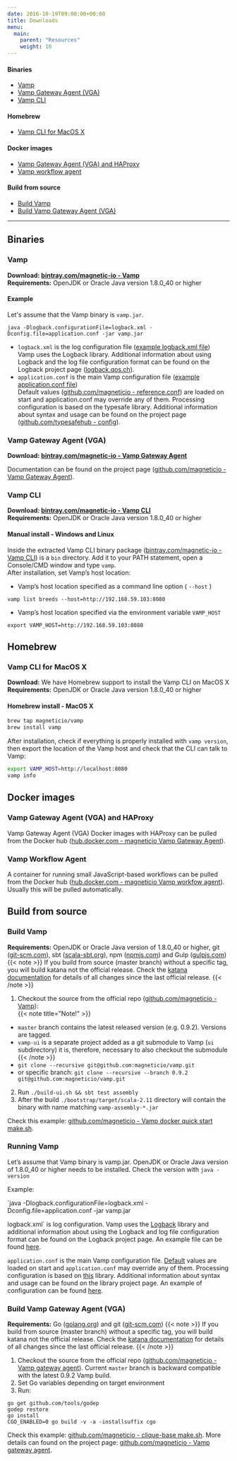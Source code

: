 ```yaml
---
date: 2016-10-19T09:00:00+00:00
title: Downloads
menu:
  main:
    parent: "Resources"
    weight: 10
---
```


#### Binaries
* [Vamp](/resources/downloads/#vamp)
* [Vamp Gateway Agent (VGA)](/resources/downloads/#vamp-gateway-agent-vga)
* [Vamp CLI](/resources/downloads/#vamp-cli)

#### Homebrew
* [Vamp CLI for MacOS X](/resources/downloads/#vamp-cli-for-macos-x)

#### Docker images
* [Vamp Gateway Agent (VGA) and HAProxy](/resources/downloads/#vamp-gateway-agent-vga-and-haproxy)
* [Vamp workflow agent](/resources/downloads/#vamp-workflow-agent)

#### Build from source
* [Build Vamp](/resources/downloads/#build-vamp)
* [Build Vamp Gateway Agent (VGA)](/resources/downloads/#build-vamp-gateway-agent-vga)

-----------

## Binaries

### Vamp
**Download: [bintray.com/magnetic-io - Vamp](https://bintray.com/magnetic-io/downloads/vamp/view)**  
**Requirements:** OpenJDK or Oracle Java version 1.8.0_40 or higher

#### Example
Let's assume that the Vamp binary is `vamp.jar`.
```
java -Dlogback.configurationFile=logback.xml -Dconfig.file=application.conf -jar vamp.jar
```

* `logback.xml` is the log configuration file ([example logback.xml file](https://github.com/magneticio/vamp-docker/blob/master/quick-start/logback.xml))  
Vamp uses the Logback library. Additional information about using Logback and the log file configuration format can be found on the Logback project page ([logback.qos.ch](http://logback.qos.ch/)).
* `application.conf` is the main Vamp configuration file ([example application.conf file](https://github.com/magneticio/vamp-docker/blob/master/quick-start/application.conf))  
Default values ([github.com/magneticio - reference.conf](https://github.com/magneticio/vamp/blob/master/bootstrap/src/main/resources/reference.conf)) are loaded on start and application.conf may override any of them.
Processing configuration is based on the typesafe library. Additional information about syntax and usage can be found on the project page ([github.com/typesafehub - config](https://github.com/typesafehub/config)).

### Vamp Gateway Agent (VGA)

**Download: [bintray.com/magnetic-io - Vamp Gateway Agent](https://bintray.com/magnetic-io/downloads/vamp-gateway-agent/view)**

Documentation can be found on the project page ([github.com/magneticio - Vamp Gateway Agent](https://github.com/magneticio/vamp-gateway-agent)).
### Vamp CLI

**Download: [bintray.com/magnetic-io - Vamp CLI](https://bintray.com/magnetic-io/downloads/vamp-cli/view)**  
**Requirements:** OpenJDK or Oracle Java version 1.8.0_40 or higher

#### Manual install - Windows and Linux
Inside the extracted Vamp CLI binary package ([bintray.com/magnetic-io - Vamp CLI](https://bintray.com/magnetic-io/downloads/vamp-cli/view)) is a `bin` directory. Add it to your PATH statement, open a Console/CMD window and type `vamp`.  
After installation, set Vamp’s host location:

* Vamp’s host location specified as a command line option ( `--host` )

```
vamp list breeds --host=http://192.168.59.103:8080
```

* Vamp’s host location specified via the environment variable `VAMP_HOST`

```
export VAMP_HOST=http://192.168.59.103:8080
```

## Homebrew
### Vamp CLI for MacOS X
**Download:** We have Homebrew support to install the Vamp CLI on MacOS X  
**Requirements:** OpenJDK or Oracle Java version 1.8.0_40 or higher  

#### Homebrew install - MacOS X

```bash
brew tap magneticio/vamp
brew install vamp
```

After installation, check if everything is properly installed with `vamp version`, then export the location of the Vamp host and check that the CLI can talk to Vamp:
```bash
export VAMP_HOST=http://localhost:8080
vamp info
```

## Docker images

### Vamp Gateway Agent (VGA) and HAProxy
Vamp Gateway Agent (VGA) Docker images with HAProxy can be pulled from the Docker hub ([hub.docker.com - magneticio Vamp Gateway Agent](https://hub.docker.com/r/magneticio/vamp-gateway-agent/)).

### Vamp Workflow Agent
A container for running small JavaScript-based workflows can be pulled from the Docker hub ([hub.docker.com - magneticio Vamp workfow agent](https://hub.docker.com/r/magneticio/vamp-workflow-agent/)).
 Usually this will be pulled automatically.

## Build from source

### Build Vamp
**Requirements:** OpenJDK or Oracle Java version of 1.8.0_40 or higher, git ([git-scm.com](https://git-scm.com/)), sbt ([scala-sbt.org](http://www.scala-sbt.org/index.html)), npm ([npmjs.com](https://www.npmjs.com/)) and Gulp ([gulpjs.com](http://gulpjs.com/))  
{{< note >}}
If you build from source (master branch) without a specific tag, you will build katana not the official release. Check the [katana documentation](documentation/release-notes/katana) for details of all changes since the last official release.
{{< /note >}}

1. Checkout the source from the official repo ([github.com/magneticio - Vamp](https://github.com/magneticio/vamp)):   
  {{< note title="Note!" >}}
  * `master` branch contains the latest released version (e.g. 0.9.2). Versions are tagged.
  * `vamp-ui` is a separate project added as a git submodule to Vamp (`ui` subdirectory) it is, therefore, necessary to also checkout the submodule  
  {{< /note >}}
  * `git clone --recursive git@github.com:magneticio/vamp.git`  
  * or specific branch: `git clone --recursive --branch 0.9.2 git@github.com:magneticio/vamp.git`


2. Run `./build-ui.sh && sbt test assembly`
2. After the build `./bootstrap/target/scala-2.11` directory will contain the binary with name matching `vamp-assembly-*.jar`

Check this example: [github.com/magneticio - Vamp docker quick start make.sh](https://github.com/magneticio/vamp-docker/blob/master/quick-start/make.sh).

### Running Vamp

Let’s assume that Vamp binary is vamp.jar. OpenJDK or Oracle Java version of 1.8.0_40 or higher needs to be installed. Check the version with `java -version`

Example:

`java -Dlogback.configurationFile=logback.xml -Dconfig.file=application.conf -jar vamp.jar

logback.xml` is log configuration. Vamp uses the [Logback](http://logback.qos.ch/) library and additional information about using the Logback and log file configuration format can be found on the Logback project page. An example file can be found [here](https://github.com/magneticio/vamp-docker/blob/master/quick-start/logback.xml).

`application.conf` is the main Vamp configuration file. [Default](https://github.com/magneticio/vamp/blob/master/bootstrap/src/main/resources/reference.conf) values are loaded on start and `application.conf` may override any of them. Processing configuration is based on [this](https://github.com/typesafehub/config) library. Additional information about syntax and usage can be found on the library project page. An example of configuration can be found [here](https://github.com/magneticio/vamp-docker/blob/master/vamp-dcos/application.conf).

### Build Vamp Gateway Agent (VGA)

**Requirements:** Go ([golang.org](https://golang.org/)) and git ([git-scm.com](https://git-scm.com/))
{{< note >}}
If you build from source (master branch) without a specific tag, you will build katana not the official release. Check the [katana documentation](documentation/release-notes/katana) for details of all changes since the last official release.
{{< /note >}}

1. Checkout the source from the official repo ([github.com/magneticio - Vamp gateway agent](https://github.com/magneticio/vamp-gateway-agent)). Current `master` branch is backward compatible with the latest 0.9.2 Vamp build.
2. Set Go variables depending on target environment
3. Run:

```
go get github.com/tools/godep
godep restore
go install
CGO_ENABLED=0 go build -v -a -installsuffix cgo
```

Check this example: [github.com/magneticio - clique-base make.sh](https://github.com/magneticio/vamp-docker/blob/master/clique-base/make.sh). More details can found on the project page: [github.com/magneticio - Vamp gateway agent](https://github.com/magneticio/vamp-gateway-agent).
